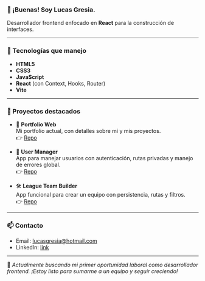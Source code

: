 ### 👋 ¡Buenas! Soy Lucas Gresia.

Desarrollador frontend enfocado en **React** para la construcción de interfaces.

---

### 🧠 Tecnologías que manejo
- **HTML5**
- **CSS3**
- **JavaScript**
- **React** (con Context, Hooks, Router)
- **Vite**

---

### 🧩 Proyectos destacados

- 📂 **Portfolio Web**  
  Mi portfolio actual, con detalles sobre mí y mis proyectos.  
  👉 [Repo](https://github.com/gresiadev/Portfolio) 
  
- 👤 **User Manager**  
  App para manejar usuarios con autenticación, rutas privadas y manejo de errores global.  
  👉 [Repo](https://github.com/gresiadev/userManager) 
  
- 🛠️ **League Team Builder**  
  App funcional para crear un equipo con persistencia, rutas y filtros.  
  👉 [Repo](https://github.com/gresiadev/LeagueTeamBuilder) 


---

### 📫 Contacto
- Email: lucasgresia@hotmail.com
- LinkedIn: [link](https://www.linkedin.com/in/lucas-gresia-972337183/)

---

💬 *Actualmente buscando mi primer oportunidad laboral como desarrollador frontend. ¡Estoy listo para sumarme a un equipo y seguir creciendo!*

